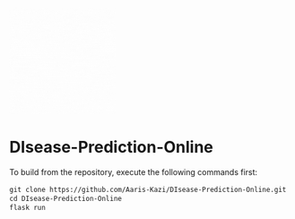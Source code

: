 ﻿<img src = "https://github.com/Aaris-Kazi/DIsease-Prediction-Online/blob/main/preview_doc/logo.gif" height =190px width=190px>
 
 # DIsease-Prediction-Online


To build from the repository, execute the following commands first:

    git clone https://github.com/Aaris-Kazi/DIsease-Prediction-Online.git
    cd DIsease-Prediction-Online
    flask run

